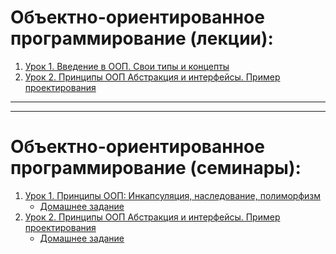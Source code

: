 
# **Объектно-ориентированное программирование (лекции):**

1. [Урок 1. Введение в ООП. Свои типы и концепты](https://github.com/olgashenkel/OOP_course/tree/main/Lesson/Lesson_1)
2. [Урок 2. Принципы ООП Абстракция и интерфейсы. Пример проектирования](https://github.com/olgashenkel/OOP_course/tree/main/Lesson/Lesson_2)
<!-- 3. [Урок 3. Некоторые стандартные интерфейсы Java и примеры их использования]()
4. [Урок 4. ООП: Обобщения]()
5. [Урок 5. ООП: От простого к практике]()
6. [Урок 6. SOLID]()
7. [Урок 6. Есть ли жизнь без Java?]() -->

---
---

# **Объектно-ориентированное программирование (семинары):**

1. [Урок 1. Принципы ООП: Инкапсуляция, наследование, полиморфизм](https://github.com/olgashenkel/OOP_course/tree/main/Seminar/Seminar_1/VendingMachine/src)
   * [Домашнее задание](https://github.com/olgashenkel/homeWork/tree/master/src)
2. [Урок 2. Принципы ООП Абстракция и интерфейсы. Пример проектирования](https://github.com/olgashenkel/OOP_course/tree/master/Seminar/Seminar_2/Seminar_2/src)
   * [Домашнее задание](https://github.com/olgashenkel/homeWork)
<!--    3. [Урок 3. Некоторые стандартные интерфейсы Java и примеры их использования]()
   * [Домашнее задание]()
4. [Урок 4. ООП: Обобщения. ч1]()
   * [Домашнее задание]()
5. [Урок 5. От простого к практике]()
   * [Домашнее задание]()
6. [Урок 6. ООП Дизайн и Solid]()
   * [Домашнее задание]()
7. [Урок 7. ООП Дизайн и Solid ч.2]()
   * [Промежуточная аттестация]() -->
